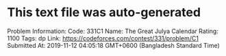 # This text file was auto-generated

Problem Information:
Code: 331C1
Name: The Great Julya Calendar
Rating: 1100
Tags: dp
Link: https://codeforces.com/contest/331/problem/C1
Submitted At: 2019-11-12 04:05:18 GMT+0600 (Bangladesh Standard Time)